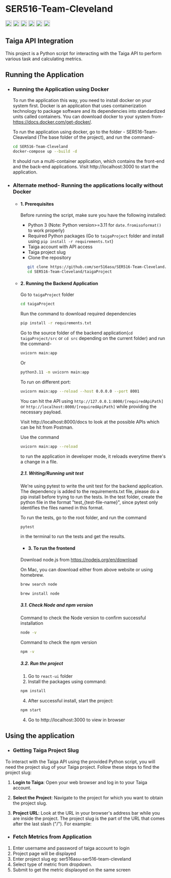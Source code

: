 # SER516-Team-Cleveland
<div>
    <img width="20" src="https://user-images.githubusercontent.com/25181517/183423507-c056a6f9-1ba8-4312-a350-19bcbc5a8697.png" alt="Python" title="Python"/>
    <img width="20" src="https://user-images.githubusercontent.com/25181517/183897015-94a058a6-b86e-4e42-a37f-bf92061753e5.png" alt="React" title="React"/>
    <img width="20" src="https://user-images.githubusercontent.com/25181517/117207330-263ba280-adf4-11eb-9b97-0ac5b40bc3be.png" alt="Docker" title="Docker"/>
    <img width="20" src="https://user-images.githubusercontent.com/25181517/121401671-49102800-c959-11eb-9f6f-74d49a5e1774.png" alt="npm" title="npm"/>
    <img width="20" src="https://user-images.githubusercontent.com/25181517/184146221-671413cb-b1ae-47db-a232-b37c99281516.png" alt="SonarQube" title="SonarQube"/>
    <img width="20" src="https://user-images.githubusercontent.com/25181517/184117132-9e89a93b-65fb-47c3-91e7-7d0f99e7c066.png" alt="pytest" title="pytest"/>
</div>

## Taiga API Integration

This project is a Python script for interacting with the Taiga API to perform various task and calculating metrics.

## Running the Application

- ### Running the Application using Docker

  To run the application this way, you need to install docker on your system first. Docker is an application that
  uses containerization technology to package software and its dependencies into standardized units called containers. 
  You can download docker to your system from- https://docs.docker.com/get-docker/.

  To run the application using docker, go to the folder - SER516-Team-Cleaveland (The base folder of the project),
  and run the command- 

   ``` bash
   cd SER516-Team-Cleveland
   docker-compose up --build -d
   ```
  It should run a multi-container application, which contains the front-end and the back-end applications. 
  Visit http://localhost:3000 to start the application. 

- ### Alternate method- Running the applications locally without Docker

  - #### 1. Prerequisites

    Before running the script, make sure you have the following installed:

    - Python 3 (Note: Python version>=3.11 for `date.fromisoformat()` to work properly)
    - Required Python packages (Go to `taigaProject` folder and install using `pip install -r requirements.txt`)
    - Taiga account with API access
    - Taiga project slug
    - Clone the repository
    ```bash
       git clone https://github.com/ser516asu/SER516-Team-Cleveland.git
       cd SER516-Team-Cleveland/taigaProject
    ```

  - #### 2. Running the Backend Application

    Go to `taigaProject` folder
    ``` bash
    cd taigaProject
    ```
    Run the command to download required dependencies
    ``` bash
    pip install -r requirements.txt
    ```
    Go to the source folder of the backend application(`cd taigaProject/src` or `cd src` depending on the current folder) and run the command- 
    ``` bash
    uvicorn main:app 
    ```
    Or
    ``` bash
    python3.11 -m uvicorn main:app
    ```

    To run on different port:
    ``` bash
    uvicorn main:app --reload --host 0.0.0.0 --port 8001
    ```

    You can hit the API using `http://127.0.0.1:8000/[requiredApiPath]` or `http://localhost:8000/[requiredApiPath]`
    while providing the necessary payload. 

    Visit http://localhost:8000/docs to look at the possible APIs which can be hit from Postman.

    Use the command 
    ``` bash
    uvicorn main:app --reload
    ```
    to run the application in developer mode, it reloads everytime there's a change in a file. 

    ##### 2.1. Writing/Running unit test

    We're using pytest to write the unit test for the backend application. 
    The dependency is added to the requirements.txt file, please do a pip install before trying to run the tests. 
    In the test folder, create the python file in the format "test_{test-file-name}", since pytest only identifies the 
    files named in this format.

    To run the tests, go to the root folder, and run the command 
    ```
    pytest
    ```
    in the terminal to run the tests and get the results.

    - #### 3. To run the frontend
    Download node.js from https://nodejs.org/en/download

    On Mac, you can download either from above website or using homebrew.
    ``` bash
    brew search node
    ```
    ``` bash
    brew install node
    ```

    ##### 3.1. Check Node and npm version

    Command to check the Node version to confirm successful installation
    ``` bash
    node -v
    ```
    Command to check the npm version
    ``` bash
    npm -v
    ```

    ##### 3.2. Run the project
    1. Go to `react-ui` folder
    2. Install the packages using command:
    ``` bash
    npm install
    ```
    4. After successful install, start the project:
    ``` bash
    npm start
    ```
    4. Go to http://localhost:3000 to view in browser

## Using the application
  
- ### Getting Taiga Project Slug

To interact with the Taiga API using the provided Python script, you will need the project slug of your Taiga project. Follow these steps to find the project slug:

1. **Login to Taiga**: Open your web browser and log in to your Taiga account.

2. **Select the Project**: Navigate to the project for which you want to obtain the project slug.

3. **Project URL**: Look at the URL in your browser's address bar while you are inside the project. The project slug is the part of the URL that comes after the last slash     ("/"). For example:


- ### Fetch Metrics from Application
1. Enter username and password of taiga account to login
2. Project page will be displayed
3. Enter project slug eg: ser516asu-ser516-team-cleveland
4. Select type of metric from dropdown.
5. Submit to get the metric displaoyed on the same screen
